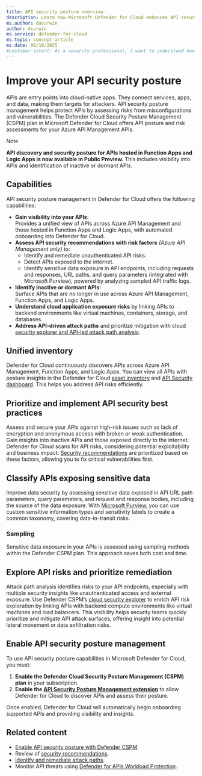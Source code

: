 ```yaml
---
title: API security posture overview
description: Learn how Microsoft Defender for Cloud enhances API security posture management for your APIs in Azure API Management.
ms.author: dacurwin
author: dcurwin
ms.service: defender-for-cloud
ms.topic: concept-article
ms.date: 06/18/2025
#customer intent: As a security professional, I want to understand how to manage and improve the security posture of my APIs using Microsoft Defender for Cloud, so that I can protect my cloud-native applications effectively.
---
```


# Improve your API security posture

APIs are entry points into cloud-native apps. They connect services, apps, and data, making them targets for attackers. API security posture management helps protect APIs by assessing risks from misconfigurations and vulnerabilities. The Defender Cloud Security Posture Management (CSPM) plan in Microsoft Defender for Cloud offers API posture and risk assessments for your Azure API Management APIs.

> [!NOTE]
> **API discovery and security posture for APIs hosted in Function Apps and Logic Apps is now available in Public Preview.** This includes visibility into APIs and identification of inactive or dormant APIs.

## Capabilities

API security posture management in Defender for Cloud offers the following capabilities:

- **Gain visibility into your APIs**:  
  Provides a unified view of APIs across Azure API Management and those hosted in Function Apps and Logic Apps, with automated onboarding into Defender for Cloud.
- **Assess API security recommendations with risk factors** *(Azure API Management only)* to:  
  - Identify and remediate unauthenticated API risks.  
  - Detect APIs exposed to the internet.  
  - Identify sensitive data exposure in API endpoints, including requests and responses, URL paths, and query parameters (integrated with Microsoft Purview), powered by analyzing sampled API traffic logs.
- **Identify inactive or dormant APIs**:  
  Surface APIs that are no longer in use across Azure API Management, Function Apps, and Logic Apps.
- **Understand cloud application exposure risks** by linking APIs to backend environments like virtual machines, containers, storage, and databases.
- **Address API-driven attack paths** and prioritize mitigation with cloud [security explorer and API-led attack path analysis](concept-attack-path.md).

## Unified inventory

Defender for Cloud continuously discovers APIs across Azure API Management, Function Apps, and Logic Apps. You can view all APIs with posture insights in the Defender for Cloud [asset inventory](asset-inventory.md) and [API Security dashboard](defender-for-apis-introduction.md#review-api-security-findings). This helps you address API risks efficiently.

## Prioritize and implement API security best practices

Assess and secure your APIs against high-risk issues such as lack of encryption and anonymous access with broken or weak authentication. Gain insights into inactive APIs and those exposed directly to the internet. Defender for Cloud scans for API risks, considering potential exploitability and business impact. [Security recommendations](risk-prioritization.md#recommendations) are prioritized based on these factors, allowing you to fix critical vulnerabilities first.

## Classify APIs exposing sensitive data

Improve data security by assessing sensitive data exposed in API URL path parameters, query parameters, and request and response bodies, including the source of the data exposure. With [Microsoft Purview](/purview/sit-sensitive-information-type-learn-about), you can use custom sensitive information types and sensitivity labels to create a common taxonomy, covering data-in-transit risks.

### Sampling

Sensitive data exposure in your APIs is assessed using sampling methods within the Defender CSPM plan. This approach saves both cost and time.

## Explore API risks and prioritize remediation

Attack path analysis identifies risks to your API endpoints, especially with multiple security insights like unauthenticated access and external exposure. Use Defender CSPM’s [cloud security explorer](how-to-manage-cloud-security-explorer.md) to enrich API risk exploration by linking APIs with backend compute environments like virtual machines and load balancers. This visibility helps security teams quickly prioritize and mitigate API attack surfaces, offering insight into potential lateral movement or data exfiltration risks.

## Enable API security posture management

To use API security posture capabilities in Microsoft Defender for Cloud, you must:

1. **Enable the Defender Cloud Security Posture Management (CSPM) plan** in your subscription.  
2. **Enable the [API Security Posture Management extension](enable-api-security-posture.md)** to allow Defender for Cloud to discover APIs and assess their posture.

Once enabled, Defender for Cloud will automatically begin onboarding supported APIs and providing visibility and insights.

## Related content  
- [Enable API security posture with Defender CSPM](enable-api-security-posture.md).  
- Review of [security recommendations](review-security-recommendations.md).  
- [Identify and remediate attack paths](how-to-manage-attack-path.md).  
- Monitor API threats using [Defender for APIs Workload Protection](defender-for-apis-deploy.md).

